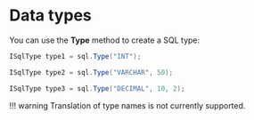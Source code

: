 # Data types
You can use the **Type** method to create a SQL type:
```csharp
ISqlType type1 = sql.Type("INT");

ISqlType type2 = sql.Type("VARCHAR", 50);

ISqlType type3 = sql.Type("DECIMAL", 10, 2);
```

!!! warning
    Translation of type names is not currently supported.